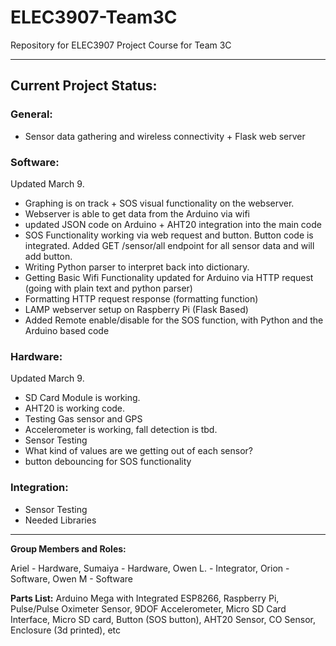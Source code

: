 # ELEC3907-Team3C
Repository for ELEC3907 Project Course for Team 3C

--- 
## Current Project Status:

### General: 
- Sensor data gathering and wireless connectivity + Flask web server

### Software: 
Updated March 9.
- Graphing is on track + SOS visual functionality on the webserver.
- Webserver is able to get data from the Arduino via wifi
- updated JSON code on Arduino + AHT20 integration into the main code
- SOS Functionality working via web request and button. Button code is integrated. Added GET /sensor/all endpoint for all sensor data and will add button.
- Writing Python parser to interpret back into dictionary.
- Getting Basic Wifi Functionality updated for Arduino via HTTP request (going with plain text and python parser)
- Formatting HTTP request response (formatting function)
- LAMP webserver setup on Raspberry Pi (Flask Based)
- Added Remote enable/disable for the SOS function, with Python and the Arduino based code

### Hardware:
Updated March 9.
- SD Card Module is working.
- AHT20 is working code. 
- Testing Gas sensor and GPS
- Accelerometer is working, fall detection is tbd.
- Sensor Testing
- What kind of values are we getting out of each sensor?
- button debouncing for SOS functionality

### Integration:
- Sensor Testing
- Needed Libraries

---

**Group Members and Roles:**

Ariel - Hardware, 
Sumaiya - Hardware, 
Owen L. - Integrator, 
Orion - Software, 
Owen M - Software


**Parts List:**
Arduino Mega with Integrated ESP8266, 
Raspberry Pi,
Pulse/Pulse Oximeter Sensor, 
9DOF Accelerometer,
Micro SD Card Interface,
Micro SD card,
Button (SOS button), 
AHT20 Sensor,
CO Sensor,
Enclosure (3d printed),
etc

